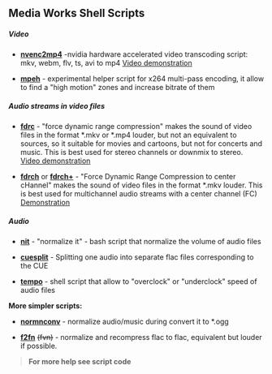## Media Works Shell Scripts

##### Video

- [**nvenc2mp4**](nvenc2mp4) -nvidia hardware accelerated video transcoding script: mkv, webm, flv, ts, avi to mp4 [Video demonstration](http://www.youtube.com/watch?v=393S58i6VnM)

- [**mpeh**](mpeh) - experimental helper script for x264 multi-pass encoding, it allow to find a "high motion" zones and increase bitrate of them

##### Audio streams in video files

- [**fdrc**](fdrc) - "force dynamic range compression" makes the sound of video files in the format *.mkv or *.mp4 louder, but not an  equivalent to sources, so it suitable for movies and cartoons, but not for concerts and music. This is best used for stereo channels or downmix to stereo. [Video demonstration](http://www.youtube.com/watch?v=PAv4LF05Bes)

- [**fdrch**](fdrch) or [**fdrch+**](fdrch+) - "Force Dynamic Range Compression to center cHannel" makes the sound of video files in the format *.mkv louder. This is best used for multichannel audio streams with a center channel (FC) [Demonstration](fdrch_demo.gif)

##### Audio

- [**nit**](nit) - "normalize it" - bash script that normalize the volume of audio files

- [**cuesplit**](cuesplit) - Splitting one audio into separate flac files corresponding to the CUE

- [**tempo**](tempo) - shell script that allow to "overclock" or "underclock" speed of audio files

**More simpler scripts:**

- [**normnconv**](normnconv) - normalize audio/music during convert it to *.ogg 

- [**f2fn**](f2fn) ~~(fvn)~~ - normalize and recompress flac to flac, equivalent but louder if possible.

>**For more help see script code**
